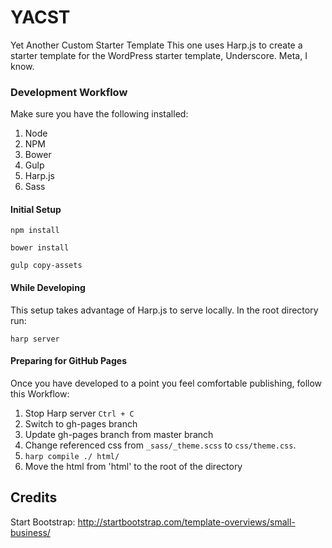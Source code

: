 # YACST
Yet Another Custom Starter Template
This one uses Harp.js to create a starter template for the WordPress starter template, Underscore.
Meta, I know.

### Development Workflow

Make sure you have the following installed:

1. Node
2. NPM
3. Bower
4. Gulp
5. Harp.js
6. Sass

#### Initial Setup

```
npm install
```

```
bower install
```

```
gulp copy-assets
```

#### While Developing

This setup takes advantage of Harp.js to serve locally. In the root directory run:

```
harp server
```

#### Preparing for GitHub Pages

Once you have developed to a point you feel comfortable publishing, follow this Workflow:

1. Stop Harp server `Ctrl + C`
2. Switch to gh-pages branch
3. Update gh-pages branch from master branch
4. Change referenced css from `_sass/_theme.scss` to `css/theme.css`.
4. `harp compile ./ html/`
5. Move the html from 'html' to the root of the directory

## Credits

Start Bootstrap: http://startbootstrap.com/template-overviews/small-business/
